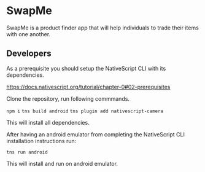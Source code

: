 # SwapMe
SwapMe is a product finder app that will help individuals to trade their items with one another.  

## Developers

As a prerequisite you should setup the NativeScript CLI with its dependencies.

https://docs.nativescript.org/tutorial/chapter-0#02-prerequisites

Clone the repository, run following commmands.

`npm i` 
`tns build android`
`tns plugin add nativescript-camera`

This will install all dependencies.

After having an android emulator from completing the NativeScript CLI installation instructions run:

`tns run android`

This will install and run on android emulator.
